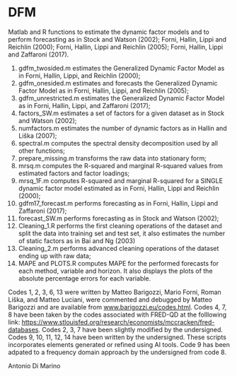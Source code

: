 # DFM
Matlab and R functions to estimate the dynamic factor models and to perform forecasting as in Stock and Watson (2002); Forni, Hallin, Lippi and Reichlin (2000); Forni, Hallin, Lippi and Reichlin (2005); Forni, Hallin, Lippi and Zaffaroni (2017).

1) gdfm_twosided.m estimates the Generalized Dynamic Factor Model as in Forni, Hallin, Lippi, and Reichlin (2000);
2) gdfm_onesided.m estimates and forecasts the Generalized Dynamic Factor Model as in Forni, Hallin, Lippi, and Reichlin (2005); 
3) gdfm_unrestricted.m estimates the Generalized Dynamic Factor Model as in Forni, Hallin, Lippi, and Zaffaroni (2017);
4) factors_SW.m estimates a set of factors for a given dataset as in Stock and Watson (2002);
5) numfactors.m estimates the number of dynamic factors as in Hallin and Liška (2007);
6) spectral.m computes the spectral density decomposition used by all other functions;
7) prepare_missing.m  transforms the raw data into stationary form;
8) mrsq.m  computes the R-squared and marginal R-squared values from estimated factors and factor loadings;
9) mrsq_1F.m computes R-squared and marginal R-squared for a SINGLE dynamic factor model estimated as in Forni, Hallin, Lippi and Reichlin (2000);
10) gdfm17_forecast.m performs forecasting as in Forni, Hallin, Lippi and Zaffaroni (2017);
11) forecast_SW.m  performs forecasting as in Stock and Watson (2002);
12) Cleaning_1.R performs the first cleaning operations of the dataset and split the data into training set and test set, it also estimates the number of static factors as in Bai and Ng (2003)
13) Cleaning_2.m performs advanced cleaning operations of the dataset ending up with raw data;
14) MAPE and PLOTS.R computes MAPE for the performed forecasts for each method, variable and horizon. It also displays the plots of the absolute percentage errors for each variable. 

Codes 1, 2, 3, 6, 13 were written by Matteo Barigozzi, Mario Forni, Roman Liška, and Matteo Luciani, were commented and debugged by Matteo Barigozzi and are available from www.barigozzi.eu/codes.html.
Codes 4, 7, 8 have been taken by the codes associated with FRED-QD at the folllowing link: https://www.stlouisfed.org/research/economists/mccracken/fred-databases.
Codes 2, 3, 7 have been slightly modified by the undersigned. 
Codes 9, 10, 11, 12, 14 have been written by the undersigned. These scripts incorporates elements generated or refined using AI tools.
Code 9 has been adpated to a frequency domain approach by the undersigned from code 8.

Antonio Di Marino
